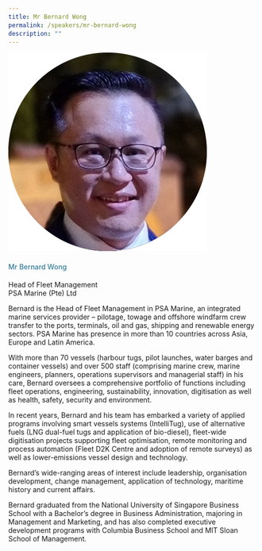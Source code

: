 ```yaml
---
title: Mr Bernard Wong
permalink: /speakers/mr-bernard-wong
description: ""
---
```

<div class="row">
<div class="col is-3"><img src="/images/Speakers/Bernard Wong.png" /></div>
<div class="col is-9 speaker-details">
<h4>Mr Bernard Wong</h4>
<p>Head of Fleet Management<br />PSA Marine (Pte) Ltd</p>
<p>Bernard is the Head of Fleet Management in PSA Marine, an integrated marine services provider &ndash; pilotage, towage and offshore windfarm crew transfer to the ports, terminals, oil and gas, shipping and renewable energy sectors. PSA Marine has presence in more than 10 countries across Asia, Europe and Latin America.</p>
<p>With more than 70 vessels (harbour tugs, pilot launches, water barges and container vessels) and over 500 staff (comprising marine crew, marine engineers, planners, operations supervisors and managerial staff) in his care, Bernard oversees a comprehensive portfolio of functions including fleet operations, engineering, sustainability, innovation, digitisation as well as health, safety, security and environment.</p>
<p>In recent years, Bernard and his team has embarked a variety of applied programs involving smart vessels systems (IntelliTug), use of alternative fuels (LNG dual-fuel tugs and application of bio-diesel), fleet-wide digitisation projects supporting fleet optimisation, remote monitoring and process automation (Fleet D2K Centre and adoption of remote surveys) as well as lower-emissions vessel design and technology.</p>
<p>Bernard&rsquo;s wide-ranging areas of interest include leadership, organisation development, change management, application of technology, maritime history and current affairs.</p>
<p>Bernard graduated from the National University of Singapore Business School with a Bachelor&rsquo;s degree in Business Administration, majoring in Management and Marketing, and has also completed executive development programs with Columbia Business School and MIT Sloan School of Management.</p>
</div>
</div>
<style type="text/css"> 
    .is-left{
      text-align: left;
    }
    h4{
      font-weight: 500; 
      color: #337B9A !important;
    }
     .speaker-details p { text-align: justified; }
  </style>